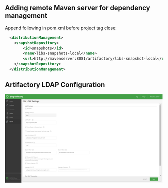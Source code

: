 ## Adding remote Maven server for dependency management
Append following in pom.xml before project tag close:
```XML
  <distributionManagement>
    <snapshotRepository>
        <id>snapshots</id>
        <name>libs-snapshots-local</name>
        <url>http://mavenserver:8081/artifactory/libs-snapshot-local</url>
    </snapshotRepository>
  </distributionManagement>
```
## Artifactory LDAP Configuration
![Artifactory-LDAP](/doc/images/artifactory-ldap.png)
